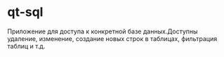 # qt-sql

Приложение для доступа к конкретной базе данных.Доступны удаление, изменение,
создание новых строк в таблицах, фильтрация таблиц и т.д.
